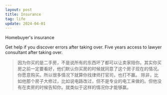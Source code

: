 ```yaml
---
layout: post
title: Insurance
tag: life
update: 2024-04-01
---
```




Homebuyer's insurance

Get help if you discover errors after taking over. Five years access to lawyer consultant after taking over.

> 因为你买的是二手房，不是说所有的东西坏了都可以让卖家陪你。其实你买房之前一定要看好，他们默认你买房的时候就同意了这个房子现在的情况。你愿意购买。所以很多情况下就算你找律师打官司，也打不赢。 除非，比如他那个房子大修过，比如说电路改过，但不是专业的电工来做的。但他没有在卖房的时候告知你。就类似于这样的情况你才能够赢。
